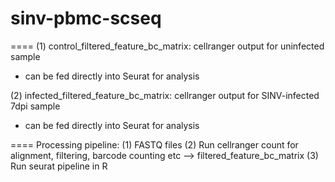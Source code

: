 # sinv-pbmc-scseq
====
(1) control_filtered_feature_bc_matrix: cellranger output for uninfected sample
* can be fed directly into Seurat for analysis

(2) infected_filtered_feature_bc_matrix: cellranger output for SINV-infected 7dpi sample
* can be fed directly into Seurat for analysis

====
Processing pipeline:
(1) FASTQ files 
(2) Run cellranger count for alignment, filtering, barcode counting etc --> filtered_feature_bc_matrix
(3) Run seurat pipeline in R
